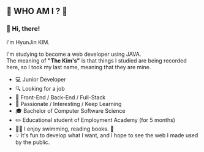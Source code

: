 ## :star2: WHO AM I ? :star2:

 ### :wave: Hi, there!

I'm HyunJin KIM.   

I'm studying to become a web developer using JAVA.   
The meaning of **"The Kim's"** is that things I studied are being recorded here, so I took my last name, meaning that they are mine.

- :computer: Junior Developer
- :mag: Looking for a job
- :briefcase: Front-End / Back-End / Full-Stack
- :muscle: Passionate / Interesting / Keep Learning
- :mortar_board: Bachelor of Computer Software Science
- :pencil2: Educational student of Employment Academy (for 5 months)
-  :swimming_woman: I enjoy swimming, reading books. :book:
- :bulb: It's fun to develop what I want, and I hope to see the web I made used by the public.

